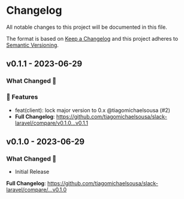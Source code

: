 # Changelog

All notable changes to this project will be documented in this file.

The format is based on [Keep a Changelog](http://keepachangelog.com/)
and this project adheres to [Semantic Versioning](http://semver.org/).

## v0.1.1 - 2023-06-29

### What Changed 👀

### 🚀 Features

- feat(client): lock major version to 0.x @tiagomichaelsousa (#2)
- **Full Changelog**: https://github.com/tiagomichaelsousa/slack-laravel/compare/v0.1.0...v0.1.1

## v0.1.0 - 2023-06-29

### What Changed 👀

- Initial Release

**Full Changelog**: https://github.com/tiagomichaelsousa/slack-laravel/compare/...v0.1.0
